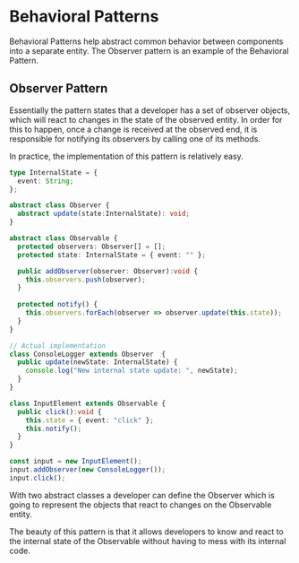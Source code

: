 # Behavioral Patterns

Behavioral Patterns help abstract common behavior between components into a separate entity. The Observer pattern is an example of the Behavioral Pattern.

## Observer Pattern

Essentially the pattern states that a developer has a set of observer objects, which will react to changes in the state of the observed entity. In order for this to happen, once a change is received at the observed end, it is responsible for notifying its observers by calling one of its methods.

In practice, the implementation of this pattern is relatively easy.

```typescript
type InternalState = {
  event: String;
};

abstract class Observer { 
  abstract update(state:InternalState): void;
}

abstract class Observable {
  protected observers: Observer[] = [];
  protected state: InternalState = { event: "" };

  public addObserver(observer: Observer):void {
    this.observers.push(observer);
  }
  
  protected notify() {
    this.observers.forEach(observer => observer.update(this.state));
  }
}

// Actual implementation
class ConsoleLogger extends Observer  {
  public update(newState: InternalState) {
    console.log("New internal state update: ", newState);
  }
}

class InputElement extends Observable {
  public click():void {
    this.state = { event: "click" };
    this.notify();
  }
}

const input = new InputElement();
input.addObserver(new ConsoleLogger());
input.click();
```

With two abstract classes a developer can define the Observer which is going to represent the objects that react to changes on the Observable entity.

The beauty of this pattern is that it allows developers to know and react to the internal state of the Observable without having to mess with its internal code.
